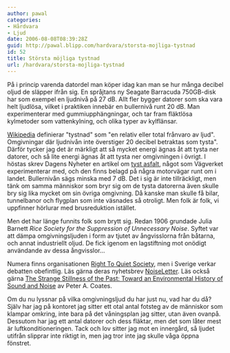 ```yaml
---
author: pawal
categories:
- Hårdvara
- Ljud
date: 2006-08-08T08:39:28Z
guid: http://pawal.blipp.com/hardvara/storsta-mojliga-tystnad
id: 52
title: Största möjliga tystnad
url: /hardvara/storsta-mojliga-tystnad
---
```


På i princip varenda datordel man köper idag kan man se hur många decibel oljud de släpper ifrån sig. En språjtans ny Seagate Barracuda 750GB-disk har som exempel en ljudnivå på 27 dB. Allt fler bygger datorer som ska vara helt ljudlösa, vilket i praktiken innebär en bullernivå runt 20 dB. Man experimenterar med gummiupphängningar, och tar fram fläktlösa kylmetoder som vattenkylning, och olika typer av kylflänsar.

<a href="http://sv.wikipedia.org/wiki/Tystnad">Wikipedia</a> definierar "tystnad" som "en relativ eller total frånvaro av ljud". Omgivningar där ljudnivån inte överstiger 20 decibel  betraktas som tysta". Därför tycker jag det är märkligt att så mycket energi ägnas åt att tysta ner datorer, och så lite energi ägnas åt att tysta ner omgivningen i övrigt. I höstas skrev Dagens Nyheter en artikel om <a href="http://www.dn.se/DNet/jsp/polopoly.jsp?d=1064&a=493328&previousRenderType=6">tyst asfalt</a>, något som Vägverket experimenterar med, och den finns belagd på  några motorvägar runt om i landet. Bullernivån sägs minska med 7 dB. Det i sig är inte tillräckligt, men tänk om samma människor som bryr sig om de tysta datorerna även skulle bry sig lika mycket om sin övriga omgivning. Då kanske man skulle få bilar, tunnelbanor och flygplan som inte väsnades så otroligt. Men folk är folk, vi uppfinner hörlurar med brusreduktion istället.

Men det har länge funnits folk som brytt sig. Redan 1906 grundade Julia Barnett <em>Rice Society for the Suppression of Unnecessary       Noise</em>. Syftet var att dämpa omgivningsljuden i form av tjutet av ångvisslorna från båtarna, och annat industriellt oljud. De fick igenom en lagstiftning mot onödigt användande av dessa ångvisslor...

Numera finns organisationen <a href="http://www.quiet.org/">Right To Quiet Society</a>, men i Sverige verkar debatten obefintlig. Läs gärna deras nyhetsbrev <a href="http://www.quiet.org/newsl.htm">NoiseLetter</a>. Läs också gärna <a href="http://www.historycooperative.org/journals/eh/10.4/coates.html">The Strange Stillness of the Past: Toward an Environmental History of Sound and Noise</a> av Peter A. Coates.

Om du nu lyssnar på vilka omgivningsljud du har just nu, vad har du då? Själv har jag på kontoret jag sitter ett otal antal fotsteg av de människor som klampar omkring, inte bara på det våningsplan jag sitter, utan även ovanpå. Dessutom har jag ett antal datorer och dess fläktar, men det som låter mest är luftkonditioneringen. Tack och lov sitter jag mot en innergård, så ljudet utifrån slipprar inte riktigt in, men jag tror inte jag skulle våga öppna fönstret.